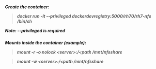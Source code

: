 <h5> Create the container:

>docker run -it --privileged dockerdevregistry:5000/rh70/rh7-nfs /bin/sh


  Note: **--privileged** is required

<h5> Mounts inside the container (example):

>mount -r -o nolock \<server>:/\<path  /mnt/nfsshare

>mount -w \<server>:/\<path  /mnt/nfsshare


